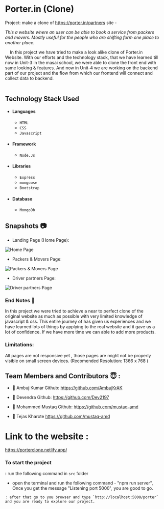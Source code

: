 # Porter.in (Clone)
Project: make a clone of https://porter.in/partners site -

*This a website where an user can be able to book a service from packers and movers. Mostly useful for the people who are shifting form one place to another place.*

&nbsp;&nbsp;&nbsp;&#160;In this project we have tried to make a look alike clone of Porter.in Website. With our efforts and the technology stack, that we have learned till now in Unit-3 in the masai school, we were able to clone the front end with same looking & features. And now in Unit-4 we are working on the backend part of our project and the flow from which our frontend will connect and collect data to backend. <br><br>



## Technology Stack Used

- #### Languages
  - `HTML`
  - `CSS`
  - `Javascript`
- #### Framework
  - `Node.Js`
- #### Libraries
  - `Express`
  - `mongoose`
  - `Bootstrap`
- #### Database
  - `MongoDb`

## Snapshots 📷
- Landing Page (Home Page):
  
![Home Page](https://user-images.githubusercontent.com/97461845/165541023-910a0eee-08aa-40bd-abcc-f16bdedb7597.png)

- Packers & Movers Page:
  
![Packers & Movers Page](https://user-images.githubusercontent.com/97461845/165541563-93cd490e-6e0e-46b2-8643-b063460807ae.png)

- Driver partners Page:
  
![Driver partners Page](https://user-images.githubusercontent.com/97461845/165541901-0e6555fa-1c00-4345-9a4e-e2646439b715.png)


### End Notes 📑
In this project we were tried to achieve a near to perfect clone of the original website as much as possible with very limited knowledge of javascript & css. This entire journey of has given us experiences and we have learned lots of things by applying to the real website and it gave us a lot of confidence. If we have more time we can able to add more products.

### Limitations:
All pages are not responsive yet , those pages are might not be properly visible on small screen devices.
(Recomended Resolution: 1366 x 768 )

## Team Members and Contributors 😇 :

- 👤 Ambuj Kumar
  Github: https://github.com/AmbujKrAK
  
- 👤 Devendra
  Github: https://github.com/Dev2197
  
- 👤 Mohammed Mustaq
  Github: https://github.com/mustaq-amd
  
- 👤 Tejas Kharote
  https://github.com/mustaq-amd


# Link to the website : 
https://porterclone.netlify.app/

### To start the project

: run the following command in `src` folder

- open the terminal and run the following command - "npm run server", Once you get the message "Listening port 5000", you are good to go.

```
: after that go to you browser and type `http://localhost:5000/porter` and you are ready to explore our project.





